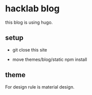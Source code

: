 # hacklab blog

this blog is using hugo.

## setup
- git close this site

- move themes/blog/static npm install



## theme
For design rule is material design.